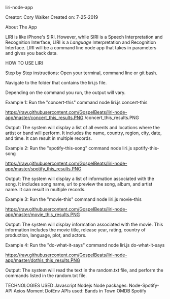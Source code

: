 liri-node-app

Creator: Cory Walker
Created on: 7-25-2019

About The App

LIRI is like iPhone's SIRI. However, while SIRI is a Speech Interpretation and Recognition Interface, LIRI is a _Language_ Interpretation and Recognition Interface. LIRI will be a command line node app that takes in parameters and gives you back data.

HOW TO USE LIRI

Step by Step instructions: 
Open your terminal, command line or git bash.

Navigate to the folder that contains the liri.js file.

Depending on the command you run, the output will vary.

Example 1: Run the "concert-this" command
node liri.js concert-this <name of artist or band>

https://raw.githubusercontent.com/GospelBeats/liri-node-app/master/concert_this_results.PNG
/concert_this_results.PNG

Output: The system will display a list of all events and locations where the artist or band will perform. It includes the name, country, region, city, date, and time. It can result in multiple records. 

Example 2: Run the "spotify-this-song" command
node liri.js spotify-this-song <name of song>

https://raw.githubusercontent.com/GospelBeats/liri-node-app/master/spotify_this_results.PNG

Output: The system will display a list of information associated with the song. It includes song name, url to preview the song, album, and artist name. It can result in multiple records. 

Example 3: Run the "movie-this" command
node liri.js movie-this <name of movie>

https://raw.githubusercontent.com/GospelBeats/liri-node-app/master/movie_this_results.PNG

Output: The system will display information associated with the movie. This information includes the movie title, release year, rating, country of production, language, plot, and actors.

Example 4: Run the "do-what-it-says" command
node liri.js do-what-it-says

https://raw.githubusercontent.com/GospelBeats/liri-node-app/master/dothis_this_results.PNG

Output: The system will read the text in the random.txt file, and perform the commands listed in the random.txt file.

TECHNOLOGIES USED
Javascript
Nodejs
Node packages:
Node-Spotify-API
Axios
Moment
DotEnv
APIs used:
Bands in Town
OMDB
Spotify